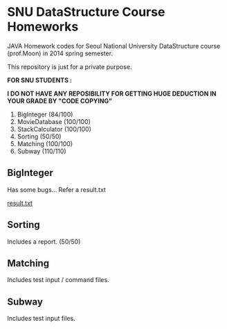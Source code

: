 # SNU DataStructure Course Homeworks

JAVA Homework codes for Seoul National University DataStructure course (prof.Moon) in 2014 spring semester.

This repository is just for a private purpose.  

**FOR SNU STUDENTS :**

**I DO NOT HAVE ANY REPOSIBILITY FOR GETTING HUGE DEDUCTION IN YOUR GRADE BY "CODE COPYING"**

1. BigInteger (84/100)
2. MovieDatabase (100/100)
3. StackCalculator (100/100)
4. Sorting (50/50)
5. Matching (100/100)
6. Subway (110/110)

## BigInteger

Has some bugs... 
Refer a result.txt 

[result.txt](https://github.com/EastskyKang/SNU_DataStructure_2014_Spring/blob/master/BigInteger/result.txt)

## Sorting

Includes a report. (50/50)

## Matching 

Includes test input / command files. 

## Subway 

Includes test input files.

